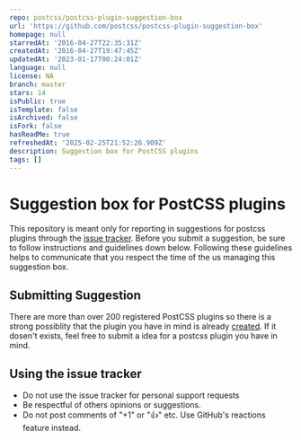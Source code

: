 ```yaml
---
repo: postcss/postcss-plugin-suggestion-box
url: 'https://github.com/postcss/postcss-plugin-suggestion-box'
homepage: null
starredAt: '2016-04-27T22:35:31Z'
createdAt: '2016-04-27T19:47:45Z'
updatedAt: '2023-01-17T00:24:01Z'
language: null
license: NA
branch: master
stars: 14
isPublic: true
isTemplate: false
isArchived: false
isFork: false
hasReadMe: true
refreshedAt: '2025-02-25T21:52:26.909Z'
description: Suggestion box for PostCSS plugins
tags: []
---
```


# Suggestion box for PostCSS plugins

This repository is meant only for reporting in suggestions for postcss plugins through the [issue tracker](https://github.com/postcss/postcss-plugin-suggestion-box/issues). Before you submit a suggestion, be sure to follow instructions and guidelines down below. Following these guidelines helps to communicate that you respect the time of the us managing this suggestion box.

## Submitting Suggestion

There are more than over 200 registered PostCSS plugins so there is a strong possiblity that the plugin you have in mind is already [created](https://github.com/postcss/postcss/blob/master/docs/plugins.md). If it dosen't exists, feel free to submit a idea for a postcss plugin you have in mind.

## Using the issue tracker

* Do not use the issue tracker for personal support requests
* Be respectful of others opinions or suggestions. 
* Do not post comments of "+1" or ":thumbsup:" etc. Use GitHub's reactions feature instead.
